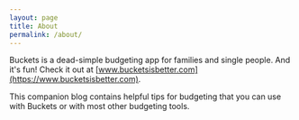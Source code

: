 ```yaml
---
layout: page
title: About
permalink: /about/
---
```


Buckets is a dead-simple budgeting app for families and single people.  And it's fun!  Check it out at [www.bucketsisbetter.com](https://www.bucketsisbetter.com).

This companion blog contains helpful tips for budgeting that you can use with Buckets or with most other budgeting tools.
